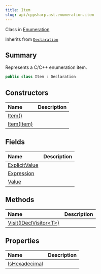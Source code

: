 ```yaml
---
title: Item
slug: api/cppsharp.ast.enumeration.item
---
```

Class in [Enumeration](/api/cppsharp/ast/enumeration)

Inherits from [`Declaration`](/api/cppsharp/ast/declaration)

## Summary


Represents a C/C++ enumeration item.


```csharp
public class Item : Declaration
```

## Constructors

|Name|Description|
|:---|:---|
|[Item\(\)](/api/cppsharp/ast/enumeration/item//ctor-1)||
|[Item\(Item\)](/api/cppsharp/ast/enumeration/item//ctor-2)||

## Fields

|Name|Description|
|:---|:---|
|[ExplicitValue](/api/cppsharp/ast/enumeration/item/explicitvalue)||
|[Expression](/api/cppsharp/ast/enumeration/item/expression)||
|[Value](/api/cppsharp/ast/enumeration/item/value)||

## Methods

|Name|Description|
|:---|:---|
|[Visit\(IDeclVisitor\<T\>\)](/api/cppsharp/ast/enumeration/item/visit)||

## Properties

|Name|Description|
|:---|:---|
|[IsHexadecimal](/api/cppsharp/ast/enumeration/item/ishexadecimal)||

